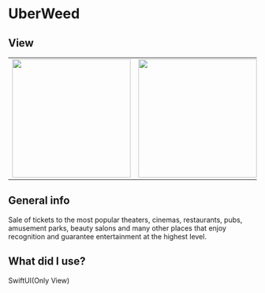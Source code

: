 # UberWeed
## View

<table>
  <tr>
    <td valign="top"><img src="https://i.ibb.co/F7rfWxh/u1.png" width="240"></td>
    <td valign="top"><img src="https://i.ibb.co/vvW3sZJ/u2.png" width="240"></td>
    <td valign="top"><img src="https://i.ibb.co/GMPYJ0P/u3.png" width="240"></td>
  </tr>
 </table>

## General info
Sale of tickets to the most popular theaters, cinemas, restaurants, pubs, amusement parks, beauty salons and many other places that enjoy recognition and guarantee entertainment at the highest level.
	
## What did I use?
SwiftUI(Only View)
